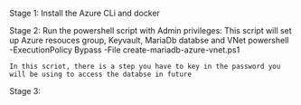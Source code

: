 Stage 1:
    Install the Azure CLi and docker

Stage 2:
    Run the powershell script with Admin privileges:
    This script will set up Azure resouces group, Keyvault, MariaDb databse and VNet 
        powershell -ExecutionPolicy Bypass -File create-mariadb-azure-vnet.ps1
    
    In this scriot, there is a step you have to key in the password you will be using to access the databse in future


Stage 3:
